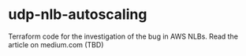 # udp-nlb-autoscaling

Terraform code for the investigation of the bug in AWS NLBs. Read the article on medium.com (TBD)
